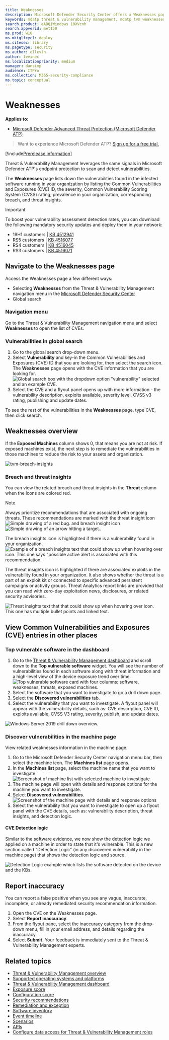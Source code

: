 ```yaml
---
title: Weaknesses
description: Microsoft Defender Security Center offers a Weaknesses page, which lists vulnerabilities found in the infected software running in your organization. 
keywords: mdatp threat & vulnerability management, mdatp tvm weaknesses page, finding weaknesses through tvm, tvm vulnerability list, vulnerability details in tvm 
search.product: eADQiWindows 10XVcnh
search.appverid: met150
ms.prod: w10
ms.mktglfcycl: deploy
ms.sitesec: library
ms.pagetype: security
ms.author: ellevin
author: levinec
ms.localizationpriority: medium
manager: dansimp
audience: ITPro
ms.collection: M365-security-compliance 
ms.topic: conceptual
---
```

# Weaknesses

**Applies to:**
- [Microsoft Defender Advanced Threat Protection (Microsoft Defender ATP)](https://go.microsoft.com/fwlink/p/?linkid=2069559)

>Want to experience Microsoft Defender ATP? [Sign up for a free trial.](https://www.microsoft.com/microsoft-365/windows/microsoft-defender-atp?ocid=docs-wdatp-portaloverview-abovefoldlink)

[!include[Prerelease information](../../includes/prerelease.md)]

Threat & Vulnerability Management leverages the same signals in Microsoft Defender ATP's endpoint protection to scan and detect vulnerabilities.

The **Weaknesses** page lists down the vulnerabilities found in the infected software running in your organization by listing the Common Vulnerabilities and Exposures (CVE) ID, the severity, Common Vulnerability Scoring System (CVSS) rating, prevalence in your organization, corresponding breach, and threat insights.

>[!IMPORTANT]
>To boost your vulnerability assessment detection rates, you can download the following mandatory security updates and deploy them in your network:
>- 19H1 customers | [KB 4512941](https://support.microsoft.com/help/4512941/windows-10-update-kb4512941)
>- RS5 customers | [KB 4516077](https://support.microsoft.com/help/4516077/windows-10-update-kb4516077)
>- RS4 customers | [KB 4516045](https://support.microsoft.com/help/4516045/windows-10-update-kb4516045)
>- RS3 customers | [KB 4516071](https://support.microsoft.com/help/4516071/windows-10-update-kb4516071)

## Navigate to the Weaknesses page

Access the Weaknesses page a few different ways:

- Selecting **Weaknesses** from the Threat & Vulnerability Management navigation menu in the [Microsoft Defender Security Center](portal-overview.md)
- Global search

### Navigation menu

Go to the Threat & Vulnerability Management navigation menu and select **Weaknesses** to open the list of CVEs.

### Vulnerabilities in global search

1. Go to the global search drop-down menu.
2. Select **Vulnerability** and key-in the Common Vulnerabilities and Exposures (CVE) ID that you are looking for, then select the search icon. The **Weaknesses** page opens with the CVE information that you are looking for.
![Global search box with the dropdown option "vulnerability" selected and an example CVE.](images/tvm-vuln-globalsearch.png)
3. Select the CVE and a flyout panel opens up with more information - the vulnerability description, exploits available, severity level, CVSS v3 rating, publishing and update dates.

To see the rest of the vulnerabilities in the **Weaknesses** page, type CVE, then click search.

## Weaknesses overview

If the **Exposed Machines** column shows 0, that means you are not at risk. If exposed machines exist, the next step is to remediate the vulnerabilities in those machines to reduce the risk to your assets and organization.

![tvm-breach-insights](images/tvm-weaknesses-overview.png)

### Breach and threat insights

You can view the related breach and threat insights in the **Threat** column when the icons are colored red.

 >[!NOTE]
 > Always prioritize recommendations that are associated with ongoing threats. These recommendations are marked with the threat insight icon ![Simple drawing of a red bug.](images/tvm_bug_icon.png) and breach insight icon ![Simple drawing of an arrow hitting a target.](images/tvm_alert_icon.png).  

The breach insights icon is highlighted if there is a vulnerability found in your organization.
![Example of a breach insights text that could show up when hovering over icon. This one says "possible active alert is associated with this recommendation.](images/tvm-breach-insights.png)

The threat insights icon is highlighted if there are associated exploits in the vulnerability found in your organization. It also shows whether the threat is a part of an exploit kit or connected to specific advanced persistent campaigns or activity groups. Threat Analytics report links are provided that you can read with zero-day exploitation news, disclosures, or related security advisories.  

![Threat insights text that that could show up when hovering over icon. This one has multiple bullet points and linked text.](images/tvm-threat-insights.png)

## View Common Vulnerabilities and Exposures (CVE) entries in other places

### Top vulnerable software in the dashboard

1. Go to the [Threat & Vulnerability Management dashboard](tvm-dashboard-insights.md) and scroll down to the **Top vulnerable software** widget. You will see the number of vulnerabilities found in each software along with threat information and a high-level view of the device exposure trend over time.
![Top vulnerable software card with four columns: software, weaknesses, threats, exposed machines.](images/tvm-top-vulnerable-software500.png)
2. Select the software that you want to investigate to go a drill down page.
3. Select the **Discovered vulnerabilities** tab.
4. Select the vulnerability that you want to investigate. A flyout panel will appear with the vulnerability details, such as: CVE description, CVE ID, exploits available, CVSS V3 rating, severity, publish, and update dates.  

![Windows Server 2019 drill down overview.](images/windows-server-drilldown.png)

### Discover vulnerabilities in the machine page

View related weaknesses information in the machine page.

1. Go to the Microsoft Defender Security Center navigation menu bar, then select the machine icon. The **Machines list** page opens.
2. In the **Machines list** page, select the machine name that you want to investigate.
<br>![Screenshot of machine list with selected machine to investigate](images/tvm_machinetoinvestigate.png)</br>
3. The machine page will open with details and response options for the machine you want to investigate.
4. Select **Discovered vulnerabilities**.
<br>![Screenshot of the machine page with details and response options](images/tvm-discovered-vulnerabilities.png)</br>
5. Select the vulnerability that you want to investigate to open up a flyout panel with the CVE details, such as: vulnerability description, threat insights, and detection logic.

#### CVE Detection logic

Similar to the software evidence, we now show the detection logic we applied on a machine in order to state that it's vulnerable. This is a new section called "Detection Logic" (in any discovered vulnerability in the machine page) that shows the detection logic and source.

![Detection Logic example which lists the software detected on the device and the KBs.](images/cve-detection-logic.png)

## Report inaccuracy

You can report a false positive when you see any vague, inaccurate, incomplete, or already remediated security recommendation information.

1. Open the CVE on the Weaknesses page.
2. Select **Report inaccuracy**.
3. From the flyout pane, select the inaccuracy category from the drop-down menu, fill in your email address, and details regarding the inaccuracy.
4. Select **Submit**. Your feedback is immediately sent to the Threat & Vulnerability Management experts.

## Related topics

- [Threat & Vulnerability Management overview](next-gen-threat-and-vuln-mgt.md)
- [Supported operating systems and platforms](tvm-supported-os.md)
- [Threat & Vulnerability Management dashboard](tvm-dashboard-insights.md)
- [Exposure score](tvm-exposure-score.md)
- [Configuration score](configuration-score.md)
- [Security recommendations](tvm-security-recommendation.md)
- [Remediation and exception](tvm-remediation.md)
- [Software inventory](tvm-software-inventory.md)
- [Event timeline](threat-and-vuln-mgt-event-timeline.md)
- [Scenarios](threat-and-vuln-mgt-scenarios.md)
- [APIs](threat-and-vuln-mgt-scenarios.md#apis)
- [Configure data access for Threat & Vulnerability Management roles](user-roles.md#create-roles-and-assign-the-role-to-an-azure-active-directory-group)